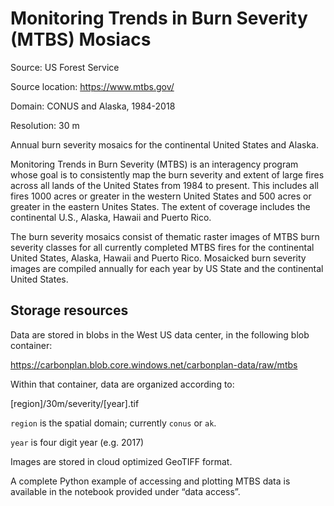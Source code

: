 # Monitoring Trends in Burn Severity (MTBS) Mosiacs
Source: US Forest Service

Source location: https://www.mtbs.gov/

Domain: CONUS and Alaska, 1984-2018

Resolution: 30 m

Annual burn severity mosaics for the continental United States and Alaska.

Monitoring Trends in Burn Severity (MTBS) is an interagency program whose goal is to consistently map the burn severity and extent of large fires across all lands of the United States from 1984 to present. This includes all fires 1000 acres or greater in the western United States and 500 acres or greater in the eastern Unites States. The extent of coverage includes the continental U.S., Alaska, Hawaii and Puerto Rico.

The burn severity mosaics consist of thematic raster images of MTBS burn severity classes for all currently completed MTBS fires for the continental United States, Alaska, Hawaii and Puerto Rico. Mosaicked burn severity images are compiled annually for each year by US State and the continental United States.

## Storage resources
Data are stored in blobs in the West US data center, in the following blob container:

https://carbonplan.blob.core.windows.net/carbonplan-data/raw/mtbs

Within that container, data are organized according to:

[region]/30m/severity/[year].tif

`region` is the spatial domain; currently `conus` or `ak`.

`year` is four digit year (e.g. 2017)

Images are stored in cloud optimized GeoTIFF format. 

A complete Python example of accessing and plotting MTBS data is available in the notebook provided under “data access”.
